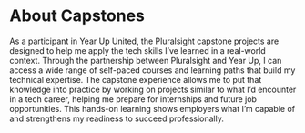 # About Capstones
As a participant in Year Up United, the Pluralsight capstone projects are designed to help me apply the tech skills I’ve learned in a real-world context. Through the partnership between Pluralsight and Year Up, I can access a wide range of self-paced courses and learning paths that build my technical expertise. The capstone experience allows me to put that knowledge into practice by working on projects similar to what I’d encounter in a tech career, helping me prepare for internships and future job opportunities. This hands-on learning shows employers what I’m capable of and strengthens my readiness to succeed professionally.
